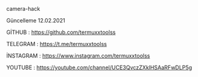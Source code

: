 camera-hack

Güncelleme 12.02.2021

GİTHUB    : https://github.com/termuxxtoolss 

TELEGRAM  : https://t.me/termuxxtoolss

İNSTAGRAM : https://www.instagram.com/termuxxtoolss

YOUTUBE   : https://youtube.com/channel/UCE3QvczZXklHSAaRFwDLP5g
